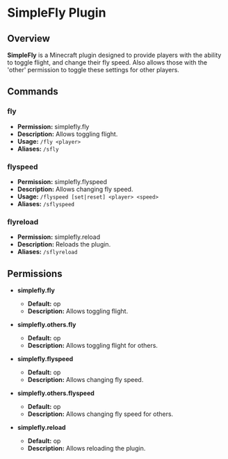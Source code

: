 # SimpleFly Plugin

## Overview

**SimpleFly** is a Minecraft plugin designed to provide players with the ability to toggle flight, and change their fly speed. Also allows those with the 'other' permission to toggle these settings for other players.

## Commands

### fly
- **Permission:** simplefly.fly
- **Description:** Allows toggling flight.
- **Usage:** `/fly <player>`
- **Aliases:** `/sfly`

### flyspeed
- **Permission:** simplefly.flyspeed
- **Description:** Allows changing fly speed.
- **Usage:** `/flyspeed [set|reset] <player> <speed>`
- **Aliases:** `/sflyspeed`

### flyreload
- **Permission:** simplefly.reload
- **Description:** Reloads the plugin.
- **Aliases:** `/sflyreload`

## Permissions

- **simplefly.fly**
  - **Default:** op
  - **Description:** Allows toggling flight.

- **simplefly.others.fly**
  - **Default:** op
  - **Description:** Allows toggling flight for others.

- **simplefly.flyspeed**
  - **Default:** op
  - **Description:** Allows changing fly speed.

- **simplefly.others.flyspeed**
  - **Default:** op
  - **Description:** Allows changing fly speed for others.

- **simplefly.reload**
  - **Default:** op
  - **Description:** Allows reloading the plugin.
